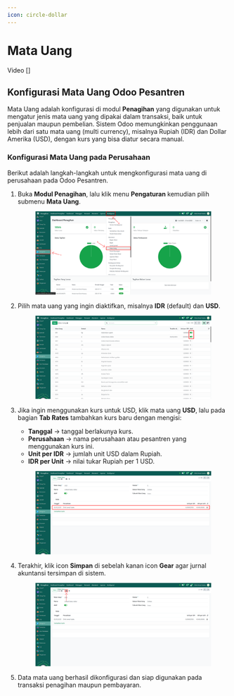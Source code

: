 ```yaml
---
icon: circle-dollar
---
```


# Mata Uang

Video \[]

## Konfigurasi Mata Uang Odoo Pesantren

Mata Uang adalah konfigurasi di modul **Penagihan** yang digunakan untuk mengatur jenis mata uang yang dipakai dalam transaksi, baik untuk penjualan maupun pembelian. Sistem Odoo memungkinkan penggunaan lebih dari satu mata uang (multi currency), misalnya Rupiah (IDR) dan Dollar Amerika (USD), dengan kurs yang bisa diatur secara manual.

### Konfigurasi Mata Uang pada Perusahaan

Berikut adalah langkah-langkah untuk mengkonfigurasi mata uang di perusahaan pada Odoo Pesantren.

1.  Buka **Modul Penagihan**, lalu klik menu **Pengaturan** kemudian pilih submenu **Mata Uang**.

    <figure><img src="../../../.gitbook/assets/images-58.png" alt=""><figcaption></figcaption></figure>


2.  Pilih mata uang yang ingin diaktifkan, misalnya **IDR** (default) dan **USD**.

    <figure><img src="../../../.gitbook/assets/images-59.png" alt=""><figcaption></figcaption></figure>


3.  Jika ingin menggunakan kurs untuk USD, klik mata uang **USD**, lalu pada bagian **Tab Rates** tambahkan kurs baru dengan mengisi:

    * **Tanggal** → tanggal berlakunya kurs.
    * **Perusahaan** → nama perusahaan atau pesantren yang menggunakan kurs ini.
    * **Unit per IDR** → jumlah unit USD dalam Rupiah.
    * **IDR per Unit** → nilai tukar Rupiah per 1 USD.

    <figure><img src="../../../.gitbook/assets/images-60.png" alt=""><figcaption></figcaption></figure>


4.  Terakhir, klik icon **Simpan** di sebelah kanan icon **Gear** agar jurnal akuntansi tersimpan di sistem.

    <figure><img src="../../../.gitbook/assets/images-61.png" alt=""><figcaption></figcaption></figure>


5.  Data mata uang berhasil dikonfigurasi dan siap digunakan pada transaksi penagihan maupun pembayaran.

